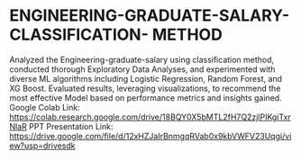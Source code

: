 # ENGINEERING-GRADUATE-SALARY-CLASSIFICATION- METHOD
Analyzed the Engineering-graduate-salary using classification method, conducted thorough Exploratory Data Analyses, and experimented with diverse ML algorithms including Logistic Regression, Random Forest, and XG Boost. Evaluated results, leveraging visualizations, to recommend the most effective Model based on performance metrics and insights gained.
Google Colab Link: https://colab.research.google.com/drive/18BQY0X5bMTL2fH7Q2zjlPIKgiTxrNlaR
PPT Presentation Link: https://drive.google.com/file/d/12xHZJaIrBnmgqRVab0x9kbVWFV23Uqgi/view?usp=drivesdk
